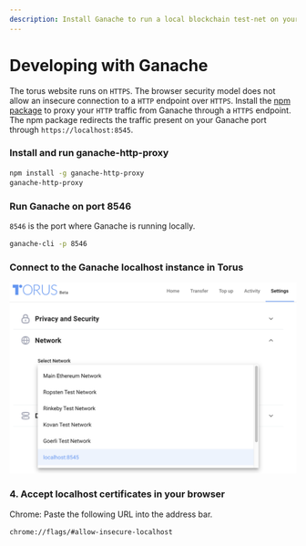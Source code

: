 ```yaml
---
description: Install Ganache to run a local blockchain test-net on your machine.
---
```


# Developing with Ganache

The torus website runs on `HTTPS`. The browser security model does not allow an insecure connection to a `HTTP` endpoint over `HTTPS`. Install the [npm package](https://www.npmjs.com/package/ganache-http-proxy) to proxy your `HTTP` traffic from Ganache through a `HTTPS` endpoint. The npm package redirects the traffic present on your Ganache port through `https://localhost:8545`.

### Install and run ganache-http-proxy

```bash
npm install -g ganache-http-proxy
ganache-http-proxy
```

### Run Ganache on port 8546

`8546` is the port where Ganache is running locally.

```bash
ganache-cli -p 8546
```

### Connect to the Ganache localhost instance in Torus

![Select localhost:8545 from in the Network selector under the Settings tab within the Torus wallet](../.gitbook/assets/torus-ganache-localhost.png)

### 4. Accept localhost certificates in your browser

Chrome: Paste the following URL into the address bar.

```text
chrome://flags/#allow-insecure-localhost
```

